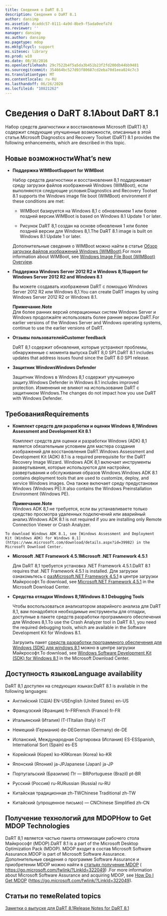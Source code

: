 ```yaml
---
title: Сведения о DaRT 8.1
description: Сведения о DaRT 8.1
author: dansimp
ms.assetid: dcaddc57-0111-4a9d-8be9-f5ada0eefa7d
ms.reviewer: ''
manager: dansimp
ms.author: dansimp
ms.pagetype: mdop
ms.mktglfcycl: support
ms.sitesec: library
ms.prod: w10
ms.date: 08/30/2016
ms.openlocfilehash: 29c7522b4f5a5da3b451b23f2fd200db44bb9481
ms.sourcegitcommit: 354664bc527d93f80687cd2eba70d1eea024c7c3
ms.translationtype: MT
ms.contentlocale: ru-RU
ms.lasthandoff: 06/26/2020
ms.locfileid: "10821262"
---
```

# <span data-ttu-id="cd651-103">Сведения о DaRT 8.1</span><span class="sxs-lookup"><span data-stu-id="cd651-103">About DaRT 8.1</span></span>


<span data-ttu-id="cd651-104">Набор средств диагностики и восстановления Microsoft (DaRT) 8,1 содержит следующие улучшенные возможности, описанные в этой статье.</span><span class="sxs-lookup"><span data-stu-id="cd651-104">Microsoft Diagnostics and Recovery Toolset (DaRT) 8.1 provides the following enhancements, which are described in this topic.</span></span>

## <a href="" id="what-s-new"></a><span data-ttu-id="cd651-105">Новые возможности</span><span class="sxs-lookup"><span data-stu-id="cd651-105">What’s new</span></span>


-   **<span data-ttu-id="cd651-106">Поддержка WIMBoot</span><span class="sxs-lookup"><span data-stu-id="cd651-106">Support for WIMBoot</span></span>**

    <span data-ttu-id="cd651-107">Набор средств диагностики и восстановления 8,1 поддерживает среду загрузки файлов изображений Windows (WIMBoot), если выполняются следующие условия:</span><span class="sxs-lookup"><span data-stu-id="cd651-107">Diagnostics and Recovery Toolset 8.1 supports the Windows image file boot (WIMBoot) environment if these conditions are met:</span></span>

    -   <span data-ttu-id="cd651-108">WIMBoot базируется на Windows 8,1 с обновлением 1 или более поздней версии.</span><span class="sxs-lookup"><span data-stu-id="cd651-108">WIMBoot is based on Windows 8.1 Update 1 or later.</span></span>

    -   <span data-ttu-id="cd651-109">Рисунок DaRT 8,1 создан на основе обновления 1 или более поздней версии для Windows 8,1.</span><span class="sxs-lookup"><span data-stu-id="cd651-109">The DaRT 8.1 image is built on Windows 8.1 Update 1 or later.</span></span>

    <span data-ttu-id="cd651-110">Дополнительные сведения о WIMBoot можно найти в статье [Обзор загрузки файлов изображений Windows (WIMBoot)](https://go.microsoft.com/fwlink/?LinkId=517536).</span><span class="sxs-lookup"><span data-stu-id="cd651-110">For more information about WIMBoot, see [Windows Image File Boot (WIMBoot) Overview](https://go.microsoft.com/fwlink/?LinkId=517536).</span></span>

-   **<span data-ttu-id="cd651-111">Поддержка Windows Server 2012 R2 и Windows 8,1</span><span class="sxs-lookup"><span data-stu-id="cd651-111">Support for Windows Server 2012 R2 and Windows 8.1</span></span>**

    <span data-ttu-id="cd651-112">Вы можете создавать изображения DaRT с помощью Windows Server 2012 R2 или Windows 8,1.</span><span class="sxs-lookup"><span data-stu-id="cd651-112">You can create DaRT images by using Windows Server 2012 R2 or Windows 8.1.</span></span>

    **<span data-ttu-id="cd651-113">Примечание.</span><span class="sxs-lookup"><span data-stu-id="cd651-113">Note</span></span>**  
    <span data-ttu-id="cd651-114">Для более ранних версий операционных систем Windows Server и Windows продолжайте использовать более ранние версии DaRT.</span><span class="sxs-lookup"><span data-stu-id="cd651-114">For earlier versions of the Windows Server and Windows operating systems, continue to use the earlier versions of DaRT.</span></span>



-   **<span data-ttu-id="cd651-115">Отзывы пользователей</span><span class="sxs-lookup"><span data-stu-id="cd651-115">Customer feedback</span></span>**

    <span data-ttu-id="cd651-116">DaRT 8,1 содержит обновления, которые устраняют проблемы, обнаруженные с момента выпуска DaRT 8,0 SP1.</span><span class="sxs-lookup"><span data-stu-id="cd651-116">DaRT 8.1 includes updates that address issues found since the DaRT 8.0 SP1 release.</span></span>

-   **<span data-ttu-id="cd651-117">Защитник Windows</span><span class="sxs-lookup"><span data-stu-id="cd651-117">Windows Defender</span></span>**

    <span data-ttu-id="cd651-118">Защитник Windows в Windows 8,1 содержит улучшенную защиту.</span><span class="sxs-lookup"><span data-stu-id="cd651-118">Windows Defender in Windows 8.1 includes improved protection.</span></span> <span data-ttu-id="cd651-119">Изменения не влияют на использование DaRT с защитником Windows.</span><span class="sxs-lookup"><span data-stu-id="cd651-119">The changes do not impact how you use DaRT with Windows Defender.</span></span>

## <span data-ttu-id="cd651-120">Требования</span><span class="sxs-lookup"><span data-stu-id="cd651-120">Requirements</span></span>


-   **<span data-ttu-id="cd651-121">Комплект средств для разработки и оценки Windows 8,1</span><span class="sxs-lookup"><span data-stu-id="cd651-121">Windows Assessment and Development Kit 8.1</span></span>**

    <span data-ttu-id="cd651-122">Комплект средств для оценки и разработки Windows (ADK) 8,1 является обязательным условием для мастера создания изображений для восстановления DaRT.</span><span class="sxs-lookup"><span data-stu-id="cd651-122">Windows Assessment and Development Kit (ADK) 8.1 is a required prerequisite for the DaRT Recovery Image Wizard.</span></span> <span data-ttu-id="cd651-123">Windows ADK 8,1 включает инструменты развертывания, которые используются для настройки, развертывания и обслуживания образов Windows.</span><span class="sxs-lookup"><span data-stu-id="cd651-123">Windows ADK 8.1 contains deployment tools that are used to customize, deploy, and service Windows images.</span></span> <span data-ttu-id="cd651-124">Она также включает среду предустановки Windows (Windows PE).</span><span class="sxs-lookup"><span data-stu-id="cd651-124">It also contains the Windows Preinstallation Environment (Windows PE).</span></span>

    **<span data-ttu-id="cd651-125">Примечание.</span><span class="sxs-lookup"><span data-stu-id="cd651-125">Note</span></span>**  
    <span data-ttu-id="cd651-126">Windows ADK 8,1 не требуется, если вы устанавливаете только средство просмотра удаленных подключений или аварийный анализ.</span><span class="sxs-lookup"><span data-stu-id="cd651-126">Windows ADK 8.1 is not required if you are installing only Remote Connection Viewer or Crash Analyzer.</span></span>



~~~
To download Windows ADK 8.1, see [Windows Assessment and Deployment Kit (Windows ADK) for Windows 8.1](https://www.microsoft.com/download/details.aspx?id=39982) in the Microsoft Download Center.
~~~

-   **<span data-ttu-id="cd651-127">Microsoft .NET Framework 4.5.1</span><span class="sxs-lookup"><span data-stu-id="cd651-127">Microsoft .NET Framework 4.5.1</span></span>**

    <span data-ttu-id="cd651-128">Для DaRT 8,1 требуется установка .NET Framework 4.5.1.</span><span class="sxs-lookup"><span data-stu-id="cd651-128">DaRT 8.1 requires that .NET Framework 4.5.1 is installed.</span></span> <span data-ttu-id="cd651-129">Для загрузки ознакомьтесь с [разMicrosoft.NET Framework 4.5.1](https://go.microsoft.com/fwlink/?LinkId=329038) в центре загрузки Майкрософт.</span><span class="sxs-lookup"><span data-stu-id="cd651-129">To download, see [Microsoft.NET Framework 4.5.1](https://go.microsoft.com/fwlink/?LinkId=329038) in the Microsoft Download Center.</span></span>

-   **<span data-ttu-id="cd651-130">Средства отладки Windows 8,1</span><span class="sxs-lookup"><span data-stu-id="cd651-130">Windows 8.1 Debugging Tools</span></span>**

    <span data-ttu-id="cd651-131">Чтобы воспользоваться анализатором аварийного анализа для DaRT 8,1, вам понадобятся необходимые инструменты для отладки, доступные в пакете средств разработки программного обеспечения для Windows 8,1.</span><span class="sxs-lookup"><span data-stu-id="cd651-131">To use the Crash Analyzer tool in DaRT 8.1, you need the required debugging tools, which are available in the Software Development Kit for Windows 8.1.</span></span>

    <span data-ttu-id="cd651-132">Загрузить пакет [средств разработки программного обеспечения для Windows (SDK) для windows 8,1](https://msdn.microsoft.com/library/windows/desktop/bg162891.aspx) можно в центре загрузки Майкрософт.</span><span class="sxs-lookup"><span data-stu-id="cd651-132">To download, see [Windows Software Development Kit (SDK) for Windows 8.1](https://msdn.microsoft.com/library/windows/desktop/bg162891.aspx) in the Microsoft Download Center.</span></span>

## <span data-ttu-id="cd651-133">Доступность языков</span><span class="sxs-lookup"><span data-stu-id="cd651-133">Language availability</span></span>


<span data-ttu-id="cd651-134">DaRT 8,1 доступен на следующих языках:</span><span class="sxs-lookup"><span data-stu-id="cd651-134">DaRT 8.1 is available in the following languages:</span></span>

-   <span data-ttu-id="cd651-135">Английский (США) EN-US</span><span class="sxs-lookup"><span data-stu-id="cd651-135">English (United States) en-US</span></span>

-   <span data-ttu-id="cd651-136">Французский (Франция) fr-FR</span><span class="sxs-lookup"><span data-stu-id="cd651-136">French (France) fr-FR</span></span>

-   <span data-ttu-id="cd651-137">Итальянский (Италия) IT-IT</span><span class="sxs-lookup"><span data-stu-id="cd651-137">Italian (Italy) it-IT</span></span>

-   <span data-ttu-id="cd651-138">Немецкий (Германия) de-DE</span><span class="sxs-lookup"><span data-stu-id="cd651-138">German (Germany) de-DE</span></span>

-   <span data-ttu-id="cd651-139">Испанский, Международная Сортировка (Испания) ES-ES</span><span class="sxs-lookup"><span data-stu-id="cd651-139">Spanish, International Sort (Spain) es-ES</span></span>

-   <span data-ttu-id="cd651-140">Корейский (Корея) ko-KR</span><span class="sxs-lookup"><span data-stu-id="cd651-140">Korean (Korea) ko-KR</span></span>

-   <span data-ttu-id="cd651-141">Японский (Япония) ja-JP</span><span class="sxs-lookup"><span data-stu-id="cd651-141">Japanese (Japan) ja-JP</span></span>

-   <span data-ttu-id="cd651-142">Португальский (Бразилия) Пт — BR</span><span class="sxs-lookup"><span data-stu-id="cd651-142">Portuguese (Brazil) pt-BR</span></span>

-   <span data-ttu-id="cd651-143">Русский (Россия) ru-RU</span><span class="sxs-lookup"><span data-stu-id="cd651-143">Russian (Russia) ru-RU</span></span>

-   <span data-ttu-id="cd651-144">Китайская традиционная zh-TW</span><span class="sxs-lookup"><span data-stu-id="cd651-144">Chinese Traditional zh-TW</span></span>

-   <span data-ttu-id="cd651-145">Китайский (упрощенное письмо) — CN</span><span class="sxs-lookup"><span data-stu-id="cd651-145">Chinese Simplified zh-CN</span></span>

## <span data-ttu-id="cd651-146">Получение технологий для MDOP</span><span class="sxs-lookup"><span data-stu-id="cd651-146">How to Get MDOP Technologies</span></span>


<span data-ttu-id="cd651-147">DaRT 8,1 является частью пакета оптимизации рабочего стола Майкрософт (MDOP).</span><span class="sxs-lookup"><span data-stu-id="cd651-147">DaRT 8.1 is a part of the Microsoft Desktop Optimization Pack (MDOP).</span></span> <span data-ttu-id="cd651-148">MDOP входит в состав Microsoft Software Assurance.</span><span class="sxs-lookup"><span data-stu-id="cd651-148">MDOP is part of Microsoft Software Assurance.</span></span> <span data-ttu-id="cd651-149">Дополнительные сведения о программе Software Assurance и приобретении MDOP можно найти в [статьях получение MDOP](https://go.microsoft.com/fwlink/?LinkId=322049) ( https://go.microsoft.com/fwlink/?LinkId=322049) .</span><span class="sxs-lookup"><span data-stu-id="cd651-149">For more information about Microsoft Software Assurance and acquiring MDOP, see [How Do I Get MDOP](https://go.microsoft.com/fwlink/?LinkId=322049) (https://go.microsoft.com/fwlink/?LinkId=322049).</span></span>

## <span data-ttu-id="cd651-150">Статьи по теме</span><span class="sxs-lookup"><span data-stu-id="cd651-150">Related topics</span></span>


[<span data-ttu-id="cd651-151">Заметки о выпуске для DaRT 8.1</span><span class="sxs-lookup"><span data-stu-id="cd651-151">Release Notes for DaRT 8.1</span></span>](release-notes-for-dart-81.md)









